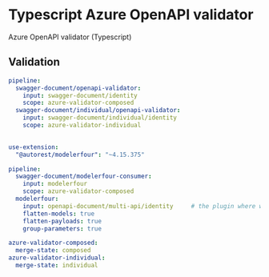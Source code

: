 # Typescript Azure OpenAPI validator

Azure OpenAPI validator (Typescript)

## Validation

``` yaml $(azure-validator) && !$(v3)
pipeline:
  swagger-document/openapi-validator:
    input: swagger-document/identity
    scope: azure-validator-composed
  swagger-document/individual/openapi-validator:
    input: swagger-document/individual/identity
    scope: azure-validator-individual
    
```

``` yaml $(azure-validator) && $(v3)
use-extension:
  "@autorest/modelerfour": "~4.15.375"

pipeline:
  swagger-document/modelerfour-consumer:
    input: modelerfour
    scope: azure-validator-composed
  modelerfour:
    input: openapi-document/multi-api/identity     # the plugin where we get inputs from
    flatten-models: true
    flatten-payloads: true
    group-parameters: true
```

``` yaml $(azure-validator)
azure-validator-composed:
  merge-state: composed
azure-validator-individual:
  merge-state: individual
```